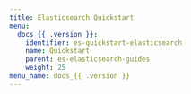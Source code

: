 ```yaml
---
title: Elasticsearch Quickstart
menu:
  docs_{{ .version }}:
    identifier: es-quickstart-elasticsearch
    name: Quickstart
    parent: es-elasticsearch-guides
    weight: 25
menu_name: docs_{{ .version }}
---
```

